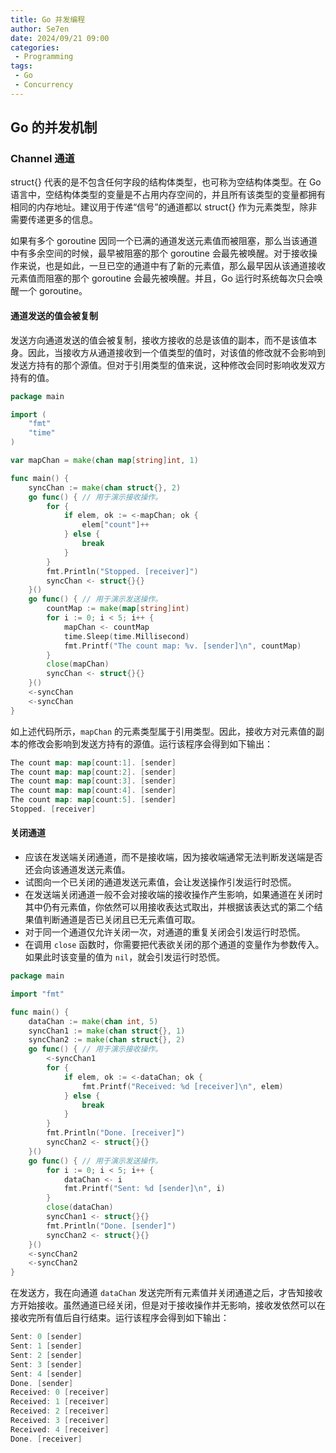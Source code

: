 ```yaml
---
title: Go 并发编程
author: Se7en
date: 2024/09/21 09:00
categories:
 - Programming
tags:
 - Go
 - Concurrency
---
```




## Go 的并发机制

### Channel 通道

struct{} 代表的是不包含任何字段的结构体类型，也可称为空结构体类型。在 Go 语言中，空结构体类型的变量是不占用内存空间的，并且所有该类型的变量都拥有相同的内存地址。建议用于传递“信号”的通道都以 struct{} 作为元素类型，除非需要传递更多的信息。

如果有多个 goroutine 因同一个已满的通道发送元素值而被阻塞，那么当该通道中有多余空间的时候，最早被阻塞的那个 goroutine 会最先被唤醒。对于接收操作来说，也是如此，一旦已空的通道中有了新的元素值，那么最早因从该通道接收元素值而阻塞的那个 goroutine 会最先被唤醒。并且，Go 运行时系统每次只会唤醒一个 goroutine。

#### 通道发送的值会被复制

发送方向通道发送的值会被复制，接收方接收的总是该值的副本，而不是该值本身。因此，当接收方从通道接收到一个值类型的值时，对该值的修改就不会影响到发送方持有的那个源值。但对于引用类型的值来说，这种修改会同时影响收发双方持有的值。

```go
package main

import (
	"fmt"
	"time"
)

var mapChan = make(chan map[string]int, 1)

func main() {
	syncChan := make(chan struct{}, 2)
	go func() { // 用于演示接收操作。
		for {
			if elem, ok := <-mapChan; ok {
				elem["count"]++
			} else {
				break
			}
		}
		fmt.Println("Stopped. [receiver]")
		syncChan <- struct{}{}
	}()
	go func() { // 用于演示发送操作。
		countMap := make(map[string]int)
		for i := 0; i < 5; i++ {
			mapChan <- countMap
			time.Sleep(time.Millisecond)
			fmt.Printf("The count map: %v. [sender]\n", countMap)
		}
		close(mapChan)
		syncChan <- struct{}{}
	}()
	<-syncChan
	<-syncChan
}
```

如上述代码所示，`mapChan` 的元素类型属于引用类型。因此，接收方对元素值的副本的修改会影响到发送方持有的源值。运行该程序会得到如下输出：

```go
The count map: map[count:1]. [sender]
The count map: map[count:2]. [sender]
The count map: map[count:3]. [sender]
The count map: map[count:4]. [sender]
The count map: map[count:5]. [sender]
Stopped. [receiver]
```

#### 关闭通道

- 应该在发送端关闭通道，而不是接收端，因为接收端通常无法判断发送端是否还会向该通道发送元素值。
- 试图向一个已关闭的通道发送元素值，会让发送操作引发运行时恐慌。
- 在发送端关闭通道一般不会对接收端的接收操作产生影响，如果通道在关闭时其中仍有元素值，你依然可以用接收表达式取出，并根据该表达式的第二个结果值判断通道是否已关闭且已无元素值可取。
- 对于同一个通道仅允许关闭一次，对通道的重复关闭会引发运行时恐慌。
- 在调用 `close` 函数时，你需要把代表欲关闭的那个通道的变量作为参数传入。如果此时该变量的值为 `nil`，就会引发运行时恐慌。

```go
package main

import "fmt"

func main() {
	dataChan := make(chan int, 5)
	syncChan1 := make(chan struct{}, 1)
	syncChan2 := make(chan struct{}, 2)
	go func() { // 用于演示接收操作。
		<-syncChan1
		for {
			if elem, ok := <-dataChan; ok {
				fmt.Printf("Received: %d [receiver]\n", elem)
			} else {
				break
			}
		}
		fmt.Println("Done. [receiver]")
		syncChan2 <- struct{}{}
	}()
	go func() { // 用于演示发送操作。
		for i := 0; i < 5; i++ {
			dataChan <- i
			fmt.Printf("Sent: %d [sender]\n", i)
		}
		close(dataChan)
		syncChan1 <- struct{}{}
		fmt.Println("Done. [sender]")
		syncChan2 <- struct{}{}
	}()
	<-syncChan2
	<-syncChan2
}
```

在发送方，我在向通道 `dataChan` 发送完所有元素值并关闭通道之后，才告知接收方开始接收。虽然通道已经关闭，但是对于接收操作并无影响，接收发依然可以在接收完所有值后自行结束。运行该程序会得到如下输出：

```go
Sent: 0 [sender]
Sent: 1 [sender]
Sent: 2 [sender]
Sent: 3 [sender]
Sent: 4 [sender]
Done. [sender]
Received: 0 [receiver]
Received: 1 [receiver]
Received: 2 [receiver]
Received: 3 [receiver]
Received: 4 [receiver]
Done. [receiver]
```